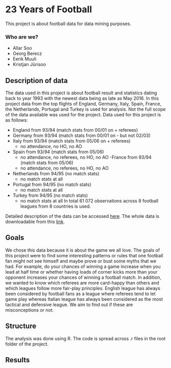 # 23 Years of Football
This project is about football data for data mining purposes.
### Who are we?
- Allar Soo
- Georg Berecz
- Eerik Muuli
- Kristjan Jürisoo

## Description of data
The data used in this project is about football result and statistics dating back to year 1993 with the newest data being as late as May 2016. In this project data from the top flights of England, Germany, Italy, Spain, France, the Netherlands, Portugal and Turkey is used for analysis. Not the full scope of the data available was used for the project. Data used for this project is as follows:
- England from 93/94 (match stats from 00/01 on + referees)
- Germany from 93/94 (match stats from 00/01 on - but not 02/03)
- Italy from 93/94 (match stats from 05/06 on + referees)
  - no attendance, no HO, no AO
- Spain from 93/94 (match stats from 05/06)
  - no attendance, no referees, no HO, no AO
-France from 93/94 (match stats from 05/06) 
  - no attendance, no referees, no HO, no AO
- Netherlands from 94/95 (no match stats)
  - no match stats at all
- Portugal from 94/95 (no match stats)
  - no match stats at all
- Turkey from 94/95 (no match stats)
  - no match stats at all
In total 61 072 observations across 8 football leagues from 8 countries is used.

Detailed description of the data can be accessed [here](http://www.football-data.co.uk/notes.txt). 
The whole data is downloadable from this [link](http://www.football-data.co.uk/data.php).

## Goals
We chose this data because it is about the game we all love. The goals of this project were to find some interesting patterns or rules that one football fan might not see himself and maybe prove or bust some myths that we had. For example, do your chances of winning a game increase when you lead at half time or whether having loads of corner kicks more than your opponent increases your chances of winning a football match. In addition, we wanted to know which referees are more card-happy than others and which leagues follow more fair-play principles. English league has always been considered by football fans as a league where referees tend to let game play whereas Italian league has always been considered as the most tactical and defensive league. We aim to find out if these are misconceptions or not.

## Structure
The analysis was done using R. The code is spread across .r files in the root folder of the project.
## Results
